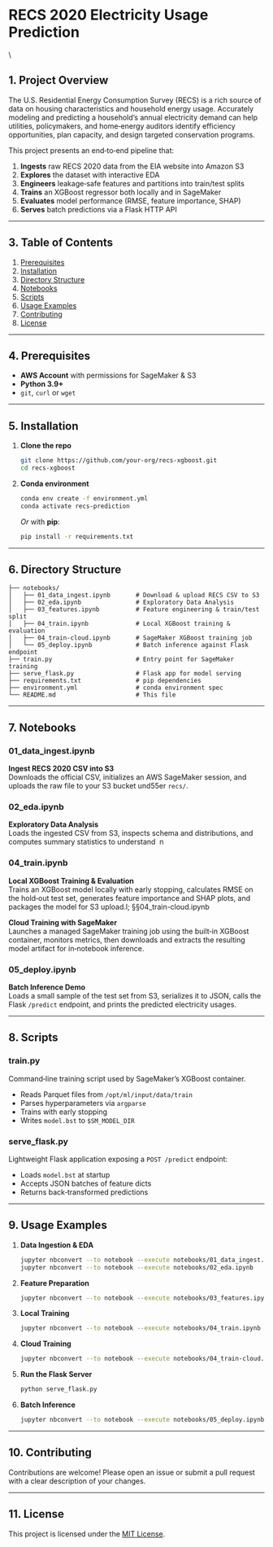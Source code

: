 # RECS 2020 Electricity Usage Prediction

\


## 1. Project Overview

The U.S. Residential Energy Consumption Survey (RECS) is a rich source of data on housing characteristics and household energy usage. Accurately modeling and predicting a household’s annual electricity demand can help utilities, policymakers, and home‑energy auditors identify efficiency opportunities, plan capacity, and design targeted conservation programs.

This project presents an end‑to‑end pipeline that:

1. **Ingests** raw RECS 2020 data from the EIA website into Amazon S3
2. **Explores** the dataset with interactive EDA
3. **Engineers** leakage‑safe features and partitions into train/test splits
4. **Trains** an XGBoost regressor both locally and in SageMaker
5. **Evaluates** model performance (RMSE, feature importance, SHAP)
6. **Serves** batch predictions via a Flask HTTP API

---

## 3. Table of Contents

1. [Prerequisites](#prerequisites)
2. [Installation](#installation)
3. [Directory Structure](#directory-structure)
4. [Notebooks](#notebooks)
5. [Scripts](#scripts)
6. [Usage Examples](#usage-examples)
7. [Contributing](#contributing)
8. [License](#license)

---

## 4. Prerequisites

- **AWS Account** with permissions for SageMaker & S3
- **Python 3.9+**
- `git`, `curl` or `wget`

---

## 5. Installation

1. **Clone the repo**

   ```bash
   git clone https://github.com/your‑org/recs‑xgboost.git
   cd recs-xgboost
   ```

2. **Conda environment**

   ```bash
   conda env create -f environment.yml
   conda activate recs-prediction
   ```

   *Or* with **pip**:

   ```bash
   pip install -r requirements.txt
   ```

---

## 6. Directory Structure

```text
├── notebooks/
│   ├── 01_data_ingest.ipynb       # Download & upload RECS CSV to S3
│   ├── 02_eda.ipynb               # Exploratory Data Analysis
│   ├── 03_features.ipynb          # Feature engineering & train/test split
│   ├── 04_train.ipynb             # Local XGBoost training & evaluation
│   ├── 04_train-cloud.ipynb       # SageMaker XGBoost training job
│   └── 05_deploy.ipynb            # Batch inference against Flask endpoint
├── train.py                       # Entry point for SageMaker training
├── serve_flask.py                 # Flask app for model serving
├── requirements.txt               # pip dependencies
├── environment.yml                # conda environment spec
└── README.md                      # This file
```

---

## 7. Notebooks

### 01\_data\_ingest.ipynb

**Ingest RECS 2020 CSV into S3**\
Downloads the official CSV, initializes an AWS SageMaker session, and uploads the raw file to your S3 bucket und55er `recs/`.

### 02\_eda.ipynb

**Exploratory Data Analysis**\
Loads the ingested CSV from S3, inspects schema and distributions, and computes summary statistics to understand  n

### 04\_train.ipynb

**Local XGBoost Training & Evaluation**\
Trains an XGBoost model locally with early stopping, calculates RMSE on the hold‑out test set, generates feature importance and SHAP plots, and packages the model for S3 upload.l; §§04\_train-cloud.ipynb

**Cloud Training with SageMaker**\
Launches a managed SageMaker training job using the built‑in XGBoost container, monitors metrics, then downloads and extracts the resulting model artifact for in‑notebook inference.

### 05\_deploy.ipynb

**Batch Inference Demo**\
Loads a small sample of the test set from S3, serializes it to JSON, calls the Flask `/predict` endpoint, and prints the predicted electricity usages.

---

## 8. Scripts

### train.py

Command‑line training script used by SageMaker’s XGBoost container.

- Reads Parquet files from `/opt/ml/input/data/train`
- Parses hyperparameters via `argparse`
- Trains with early stopping
- Writes `model.bst` to `$SM_MODEL_DIR`

### serve\_flask.py

Lightweight Flask application exposing a `POST /predict` endpoint:

- Loads `model.bst` at startup
- Accepts JSON batches of feature dicts
- Returns back‑transformed predictions

---

## 9. Usage Examples

1. **Data Ingestion & EDA**

   ```bash
   jupyter nbconvert --to notebook --execute notebooks/01_data_ingest.ipynb
   jupyter nbconvert --to notebook --execute notebooks/02_eda.ipynb
   ```

2. **Feature Preparation**

   ```bash
   jupyter nbconvert --to notebook --execute notebooks/03_features.ipynb
   ```

3. **Local Training**

   ```bash
   jupyter nbconvert --to notebook --execute notebooks/04_train.ipynb
   ```

4. **Cloud Training**

   ```bash
   jupyter nbconvert --to notebook --execute notebooks/04_train-cloud.ipynb
   ```

5. **Run the Flask Server**

   ```bash
   python serve_flask.py
   ```

6. **Batch Inference**

   ```bash
   jupyter nbconvert --to notebook --execute notebooks/05_deploy.ipynb
   ```

---

## 10. Contributing

Contributions are welcome! Please open an issue or submit a pull request with a clear description of your changes.

---

## 11. License

This project is licensed under the [MIT License](LICENSE).

